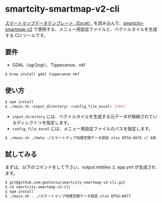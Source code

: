 # smartcity-smartmap-v2-cli


 [スマートマップデータテンプレート（Excel）](https://docs.google.com/spreadsheets/d/1IQKC5dRNlWaINs0BkmYamaLQIgX6kQuLLzN-nQryBlU/edit?usp=sharing) を読み込んで、[smartcity-smartmap-v2](https://github.com/geolonia/smartcity-smartmap-v2) で使用する、メニュー用設定ファイルと、ベクトルタイルを生成する CLI ツールです。


## 要件
- GDAL（ogr2ogr）、Tippecanoe、nkf

```bash
$ brew install gdal tippecanoe nkf
```

## 使い方

```bash
$ npm install
$ ./main.sh <input_directory> <config_file_excel> [CRS]
```

- `input_directory` には、ベクトルタイルを生成する元データが格納されているディレクトリを指定します。
- `config_file_excel` には、メニュー用設定ファイルのパスを指定します。

```bash
$ ./main.sh ./data ./スマートマップ地理空間データ設定.xlsx EPSG:6676 // 8系
```

## 試してみる

まずは、以下のコマンドをして下さい。output.mbtiles と app.yml が生成されます。

```bash
$ git@github.com:geolonia/smartcity-smartmap-v2-cli.git
$ cd smartcity-smartmap-v2-cli
$ npm install
$ ./main.sh . ./スマートマップ地理空間データ設定.xlsx EPSG:6677
```

